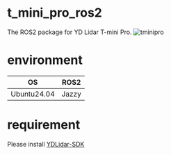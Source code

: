 # t_mini_pro_ros2
The ROS2 package for YD Lidar T-mini Pro.
![tminipro](https://github.com/user-attachments/assets/a4ed6eec-bc7e-49b7-aa6e-5965911c38c1)

# environment
|OS|ROS2|
|:--:|:--:|
|Ubuntu24.04|Jazzy|

# requirement
Please install [YDLidar-SDK](https://github.com/YDLIDAR/YDLidar-SDK)
